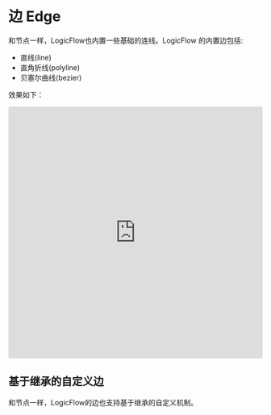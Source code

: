 # 边 Edge

和节点一样，LogicFlow也内置一些基础的连线。LogicFlow 的内置边包括:
- 直线(line)
- 直角折线(polyline)
- 贝塞尔曲线(bezier)

效果如下：

<iframe src="https://codesandbox.io/embed/condescending-nash-lx1n1?fontsize=14&hidenavigation=1&theme=dark&view=preview"
     style="width:100%; height:500px; border:0; border-radius: 4px; overflow:hidden;"
     title="condescending-nash-lx1n1"
     allow="accelerometer; ambient-light-sensor; camera; encrypted-media; geolocation; gyroscope; hid; microphone; midi; payment; usb; vr; xr-spatial-tracking"
     sandbox="allow-forms allow-modals allow-popups allow-presentation allow-same-origin allow-scripts"
   ></iframe>

## 基于继承的自定义边

和节点一样，LogicFlow的边也支持基于继承的自定义机制。



